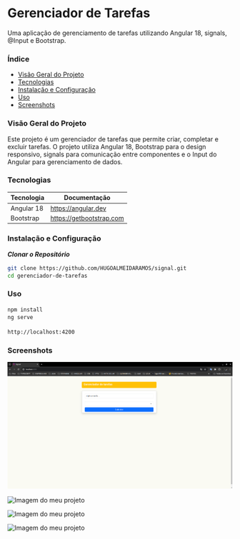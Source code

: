 # Gerenciador de Tarefas

Uma aplicação de gerenciamento de tarefas utilizando Angular 18, signals, @Input e Bootstrap.

### Índice
- [Visão Geral do Projeto](#visão-geral-do-projeto)
- [Tecnologias](#Tecnologias)
- [Instalação e Configuração](#instalação-e-configuração)
- [Uso](#uso)
- [Screenshots](#screenshots)


### Visão Geral do Projeto
Este projeto é um gerenciador de tarefas que permite criar, completar e excluir tarefas. O projeto utiliza Angular 18, Bootstrap para o design responsivo, signals para comunicação entre componentes e o Input do Angular para gerenciamento de dados.

### Tecnologias

| Tecnologia | Documentação |
| ------ | ------ |
| Angular 18 | https://angular.dev |
| Bootstrap | https://getbootstrap.com |


### Instalação e Configuração
***Clonar o Repositório***
```bash
git clone https://github.com/HUGOALMEIDARAMOS/signal.git
cd gerenciador-de-tarefas
```
### Uso
```bash
npm install
ng serve

http://localhost:4200
```

### Screenshots

![Imagem do meu projeto](https://github.com/HUGOALMEIDARAMOS/signal/blob/main/signal/src/assets/img1.png)

![Imagem do meu projeto](src/assets/img2.png)

![Imagem do meu projeto](src/assets/img3.png)

![Imagem do meu projeto](src/assets/img4.png)



